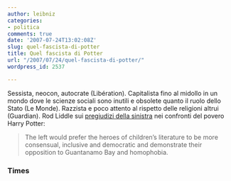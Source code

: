 ```yaml
---
author: leibniz
categories:
- politica
comments: true
date: '2007-07-24T13:02:08Z'
slug: quel-fascista-di-potter
title: Quel fascista di Potter
url: "/2007/07/24/quel-fascista-di-potter/"
wordpress_id: 2537

---
```

Sessista, neocon, autocrate (Libération). Capitalista fino al midollo in un mondo dove le scienze sociali sono inutili e obsolete quanto il ruolo dello Stato (Le Monde). Razzista e poco attento al rispetto delle religioni altrui (Guardian). Rod Liddle sui [pregiudizi della sinistra](https://www.timesonline.co.uk/tol/comment/columnists/rod_liddle/article2116237.ece) nei confronti del povero Harry Potter:


> The left would prefer the heroes of children’s literature to be more consensual, inclusive and democratic and demonstrate their opposition to Guantanamo Bay and homophobia.




### Times
